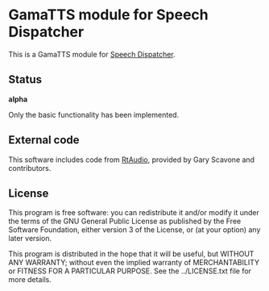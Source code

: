 
GamaTTS module for Speech Dispatcher
====================================

This is a GamaTTS module for [Speech Dispatcher][].

[Speech Dispatcher]: http://devel.freebsoft.org/speechd

Status
------

**alpha**

Only the basic functionality has been implemented.

External code
-------------

This software includes code from [RtAudio][], provided by Gary Scavone and
contributors.

[RtAudio]: http://www.music.mcgill.ca/~gary/rtaudio/

License
-------

This program is free software: you can redistribute it and/or modify
it under the terms of the GNU General Public License as published by
the Free Software Foundation, either version 3 of the License, or
(at your option) any later version.

This program is distributed in the hope that it will be useful,
but WITHOUT ANY WARRANTY; without even the implied warranty of
MERCHANTABILITY or FITNESS FOR A PARTICULAR PURPOSE. See the
../LICENSE.txt file for more details.

